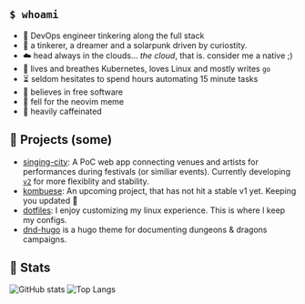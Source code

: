 

## `$ whoami`

- 🔧 DevOps engineer tinkering along the full stack
- 🌱 a tinkerer, a dreamer and a solarpunk driven by curiostity.
- ☁️ head always in the clouds... _the cloud_, that is. consider me a native ;)
- 🐧 lives and breathes Kubernetes, loves Linux and mostly writes `go`
- ⏳ seldom hesitates to spend hours automating 15 minute tasks
- 🐃 believes in free software
- 📓 fell for the neovim meme
- 🧉 heavily caffeinated

## 💼 Projects (some)

- [singing-city](https://github.com/sekthor/singing-city): A PoC web app connecting venues and artists for performances during festivals (or similiar events). Currently developing [`v2`](https://github.com/sekthor/singing-city/tree/v2) for more flexiblity and stability.
- [kombuese](http://github.com/kombuese): An upcoming project, that has not hit a stable v1 yet. Keeping you updated 🤫
- [dotfiles](http://github.com/sekthor/dotfiles): I enjoy customizing my linux experience. This is where I keep my configs.
- [dnd-hugo](https://github.com/sekthor/dnd-hugo) is a hugo theme for documenting dungeons & dragons campaigns.

## 🔬 Stats

![GitHub stats](https://github-readme-stats.vercel.app/api?username=sekthor&show_icons=true&hide=contribs&hide_title=true) 
![Top Langs](https://github-readme-stats.vercel.app/api/top-langs/?username=sekthor&hide=Jupyter%20Notebook,html,scss&layout=compact&hide_title=true)
